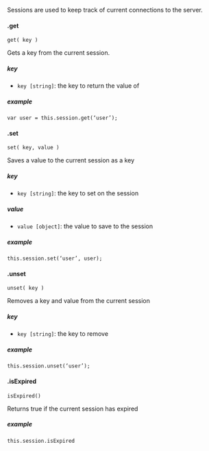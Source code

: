 Sessions are used to keep track of current connections to the server.

#### .get
`get( key )`

Gets a key from the current session.

##### key
- `key [string]`: the key to return the value of

##### example
```
var user = this.session.get(‘user’);
```

#### .set
`set( key, value )`

Saves a value to the current session as a key

##### key
- `key [string]`: the key to set on the session

##### value
- `value [object]`: the value to save to the session

##### example
```
this.session.set(‘user’, user);
```

#### .unset
`unset( key )`

Removes a key and value from the current session

##### key
- `key [string]`: the key to remove

##### example
```
this.session.unset(‘user’);
```

#### .isExpired
```
isExpired()
```

Returns true if the current session has expired

##### example
```
this.session.isExpired
```
